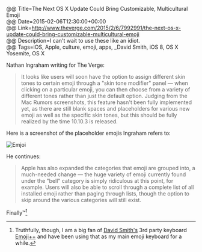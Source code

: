 @@ Title=The Next OS X Update Could Bring Customizable, Multicultural Emoji  
@@ Date=2015-02-06T12:30:00+00:00  
@@ Link=http://www.theverge.com/2015/2/6/7992991/the-next-os-x-update-could-bring-customizable-multicultural-emoji  
@@ Description=I can't wait to use these like an idiot.  
@@ Tags=iOS, Apple, culture, emoji, apps, _David Smith, iOS 8, OS X Yosemite, OS X  

Nathan Ingraham writing for The Verge: 
>It looks like users will soon have the option to assign different skin tones to certain emoji through a "skin tone modifier" panel — when clicking on a particular emoji, you can then choose from a variety of different tones rather than just the default option. Judging from the Mac Rumors screenshots, this feature hasn't been fully implemented yet, as there are still blank spaces and placeholders for various new emoji as well as the specific skin tones, but this should be fully realized by the time 10.10.3 is released.

Here is a screenshot of the placeholder emojis Ingraham refers to:

![Emjoi][d]

He continues:
>Apple has also expanded the categories that emoji are grouped into, a much-needed change — the huge variety of emoji currently found under the "bell" category is simply ridiculous at this point, for example. Users will also be able to scroll through a complete list of all installed emoji rather than paging through lists, though the option to skip around the various categories will still exist.

Finally™[^f]

[^f]: Truthfully, though, I am a big fan of [David Smith's][david-smith] 3rd party keyboard [Emoji++][apple] and have been using that as my main emoji keyboard for a while.

[apple]: https://itunes.apple.com/us/app/emoji++-fast-emoji-keyboard/id919234935?at=1l3vx9s
[d]: http://d.pr/i/1fbKg+
[david-smith]: http://david-smith.org/blog/2014/10/02/introducing-emoji-plus-plus/